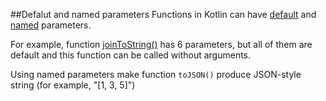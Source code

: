 ##Defalut and named parameters
Functions in Kotlin can have
[default](http://kotlinlang.org/docs/reference/functions.html#default-arguments)
and
[named](http://kotlinlang.org/docs/reference/functions.html#named-arguments)
parameters.

For example, function [joinToString()](http://kotlinlang.org/api/latest/jvm/stdlib/kotlin/join-to-string.html) has 6
parameters, but all of them are default and this function can be called without arguments.

Using named parameters make function `toJSON()` produce JSON-style string (for example, "[1, 3, 5]")